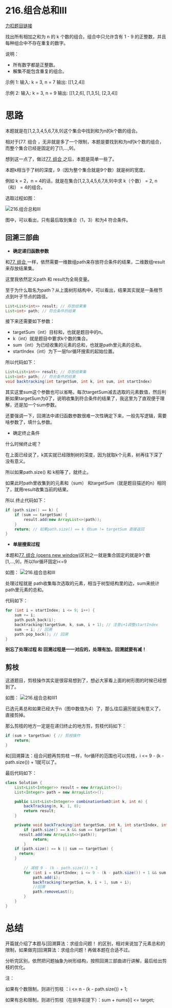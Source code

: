 # 216.组合总和III

[力扣题目链接](https://leetcode-cn.com/problems/combination-sum-iii/)

找出所有相加之和为 n 的 k 个数的组合。组合中只允许含有 1 - 9 的正整数，并且每种组合中不存在重复的数字。

说明：

- 所有数字都是正整数。
- 解集不能包含重复的组合。

示例 1: 输入: k = 3, n = 7 输出: [[1,2,4]]

示例 2: 输入: k = 3, n = 9 输出: [[1,2,6], [1,3,5], [2,3,4]]

# 思路

本题就是在[1,2,3,4,5,6,7,8,9]这个集合中找到和为n的k个数的组合。

相对于[77. 组合 ，无非就是多了一个限制，本题是要找到和为n的k个数的组合，而整个集合已经是固定的了[1,...,9]。

想到这一点了，做过[77. 组合 ](https://programmercarl.com/0077.组合.html)之后，本题是简单一些了。

本题k相当于了树的深度，9（因为整个集合就是9个数）就是树的宽度。

例如 k = 2，n = 4的话，就是在集合[1,2,3,4,5,6,7,8,9]中求 k（个数） = 2, n（和） = 4的组合。

选取过程如图：

![216.组合总和III](https://typora-gao-pic.oss-cn-beijing.aliyuncs.com/20201123195717975.png)

图中，可以看出，只有最后取到集合（1，3）和为4 符合条件。

## 回溯三部曲

- **确定递归函数参数**

和[77. 组合 ](https://programmercarl.com/0077.组合.html)一样，依然需要一维数组path来存放符合条件的结果，二维数组result来存放结果集。

这里我依然定义path 和 result为全局变量。

至于为什么取名为path？从上面树形结构中，可以看出，结果其实就是一条根节点到叶子节点的路径。

```java
List<List<int>> result; // 存放结果集
List<int> path; // 符合条件的结果
```

接下来还需要如下参数：

- targetSum（int）目标和，也就是题目中的n。
- k（int）就是题目中要求k个数的集合。
- sum（int）为已经收集的元素的总和，也就是path里元素的总和。
- startIndex（int）为下一层for循环搜索的起始位置。

所以代码如下：

```java
List<List<int>> result; // 存放结果集
List<int> path; // 符合条件的结果
void backtracking(int targetSum, int k, int sum, int startIndex)
```

其实这里sum这个参数也可以省略，每次targetSum减去选取的元素数值，然后判断如果targetSum为0了，说明收集到符合条件的结果了，我这里为了直观便于理解，还是加一个sum参数。

还要强调一下，回溯法中递归函数参数很难一次性确定下来，一般先写逻辑，需要啥参数了，填什么参数。

- 确定终止条件

什么时候终止呢？

在上面已经说了，k其实就已经限制树的深度，因为就取k个元素，树再往下深了没有意义。

所以如果path.size() 和 k相等了，就终止。

如果此时path里收集到的元素和（sum） 和targetSum（就是题目描述的n）相同了，就用result收集当前的结果。

所以 终止代码如下：

```java
if (path.size() == k) {
    if (sum == targetSum) {
        result.add(new ArrayList<>(path));
    }
    return; // 如果path.size() == k 但sum != targetSum 直接返回
}
```

- **单层搜索过程**

本题和[77. 组合 (opens new window)](https://programmercarl.com/0077.组合.html)区别之一就是集合固定的就是9个数[1,...,9]，所以for循环固定i<=9

如图： ![216.组合总和III](https://typora-gao-pic.oss-cn-beijing.aliyuncs.com/20201123195717975.png)

处理过程就是 path收集每次选取的元素，相当于树型结构里的边，sum来统计path里元素的总和。

代码如下：

```cpp
for (int i = startIndex; i <= 9; i++) {
    sum += i;
    path.push_back(i);
    backtracking(targetSum, k, sum, i + 1); // 注意i+1调整startIndex
    sum -= i; // 回溯
    path.pop_back(); // 回溯
}
```

**别忘了处理过程 和 回溯过程是一一对应的，处理有加，回溯就要有减！**

## 剪枝

这道题目，剪枝操作其实是很容易想到了，想必大家看上面的树形图的时候已经想到了。

如图： ![216.组合总和III1](https://typora-gao-pic.oss-cn-beijing.aliyuncs.com/2020112319580476.png)

已选元素总和如果已经大于n（图中数值为4）了，那么往后遍历就没有意义了，直接剪掉。

那么剪枝的地方一定是在递归终止的地方剪，剪枝代码如下：

```java
if (sum > targetSum) { // 剪枝操作
    return;
}
```

和[回溯算法：组合问题再剪剪枝 一样，for循环的范围也可以剪枝，i <= 9 - (k - path.size()) + 1就可以了。

最后代码如下：

```java
class Solution {
	List<List<Integer>> result = new ArrayList<>();
	List<Integer> path = new ArrayList<>();

	public List<List<Integer>> combinationSum3(int k, int n) {
		backTracking(n, k, 1, 0);
		return result;
	}

	private void backTracking(int targetSum, int k, int startIndex, int sum) {
		if (path.size() == k && sum == targetSum) {
      result.add(new ArrayList<>(path));
			return;
		}
    if (path.size() == k || sum == targetSum) {
      return;
    }
		
		// 减枝 9 - (k - path.size()) + 1
		for (int i = startIndex; i <= 9 - (k - path.size()) + 1 && sum + i <= targetSum; i++) {
			path.add(i);
			backTracking(targetSum, k, i + 1, sum + i);
			//回溯
			path.removeLast();
		}
	}
}
```

# 总结

开篇就介绍了本题与[回溯算法：求组合问题！ 的区别，相对来说加了元素总和的限制，如果做完[回溯算法：求组合问题！再做本题在合适不过。

分析完区别，依然把问题抽象为树形结构，按照回溯三部曲进行讲解，最后给出剪枝的优化。



注：

如果有个数限制，则进行剪枝 ：i  <= n - (k - path.size()) + 1;

如果有总和限制，则进行剪枝（在排序前提下）：sum + nums[i] <= target;